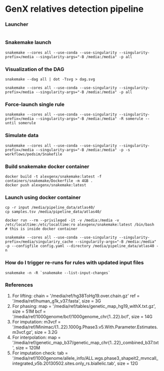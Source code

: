 # GenX relatives detection pipeline

### Launcher

```text

```

### Snakemake launch

    snakemake --cores all --use-conda --use-singularity --singularity-prefix=/media --singularity-args="-B /media:/media" -p all

### Visualization of the DAG

    snakemake --dag all | dot -Tsvg > dag.svg

```shell script
snakemake --cores all --use-conda --use-singularity --singularity-prefix=/media --singularity-args="-B /media:/media" -p all
```

### Force-launch single rule

```shell script
snakemake --cores all --use-conda --use-singularity --singularity-prefix=/media --singularity-args="-B /media:/media" -R somerule --until somerule
```

### Simulate data

```shell script
snakemake --cores all --use-conda --use-singularity --singularity-prefix=/media --singularity-args="-B /media:/media" -p -s workflows/pedsim/Snakefile
```

### Build snakemake docker container

```shell script
docker build -t alexgenx/snakemake:latest -f containers/snakemake/Dockerfile -m 4GB .
docker push alexgenx/snakemake:latest
```

### Launch using docker container

```shell script
cp -r input /media/pipeline_data/atlas40/
cp samples.tsv /media/pipeline_data/atlas40/

docker run --rm --privileged -it -v /media:/media -v /etc/localtime:/etc/localtime:ro alexgenx/snakemake:latest /bin/bash
# this is inside docker container

snakemake --cores all --use-conda --use-singularity --singularity-prefix=/media/singulariry_cache --singularity-args="-B /media:/media" -p --configfile config.yaml --directory /media/pipeline_data/atlas40 -n

```

### How do I trigger re-runs for rules with updated input files

```shell script
snakemake -n -R `snakemake --list-input-changes`
```


### References

1. For lifting:
    chain = '/media/ref/hg38ToHg19.over.chain.gz'
    ref = '/media/ref/human_g1k_v37.fasta', size = 3G
2. For phasing:
    map = '/media/ref/tables/genetic_map_hg19_withX.txt.gz', size = 51M
    bcf = '/media/ref/1000genome/bcf/1000genome_chr{1..22}.bcf', size = 14G 
3. For imputation:
    m3vcf = '/media/ref/Minimac/{1..22}.1000g.Phase3.v5.With.Parameter.Estimates.m3vcf.gz', size = 3.2G 
4. For interpolation:
    map = '/media/ref/genetic_map_b37/genetic_map_chr{1..22}_combined_b37.txt', size = 120M 
5. For imputation check:
    tab = '/media/ref/1000genome/allele_info/ALL.wgs.phase3_shapeit2_mvncall_integrated_v5b.20130502.sites.only_rs.biallelic.tab', size = 12G
    